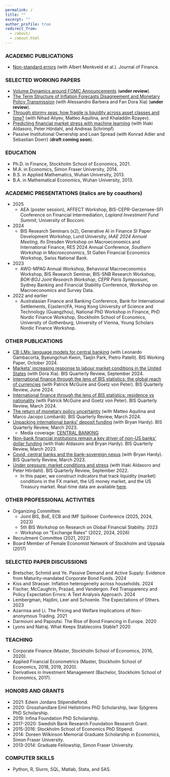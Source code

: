 ```yaml
---
permalink: /
title: ""
excerpt: ""
author_profile: true
redirect_from: 
  - /about/
  - /about.html
---
```


### ACADEMIC PUBLICATIONS
  * [Non-standard errors](https://onlinelibrary.wiley.com/doi/full/10.1111/jofi.13337) (with Albert Menkveld et al.). Journal of Finance.

### SELECTED WORKING PAPERS
  * [Volume Dynamics around FOMC Announcements](https://papers.ssrn.com/sol3/papers.cfm?abstract_id=3730543) (**under review**).
  * [The Term Structure of Inflation Forecasts Disagreement and Monetary Policy Transmission](https://papers.ssrn.com/sol3/papers.cfm?abstract_id=4531495) (with Alessandro Barbera and Fan Dora Xia) (**under review**).
  * [Through stormy seas: how fragile is liquidity across asset classes and time?](https://www.bis.org/publ/work1229.htm) (with Nihad Aliyev, Matteo Aquilina, and Khaladdin Rzayev).
  * [Predicting financial market stress with machine learning](https://www.bis.org/publ/work1250.htm) (with Iñaki Aldasoro, Peter Hördahl, and Andreas Schrimpf)
  * Passive Institutional Ownership and Loan Spread (with Konrad Adler and Sebastian Doerr) (**draft coming soon**).

### EDUCATION
* Ph.D. in Finance, Stockholm School of Economics, 2021.
* M.A. in Economics, Simon Fraser University, 2014.
* B.S. in Applied Mathematics, Wuhan University, 2013.
* B.A. in Mathematical Economics, Wuhan University, 2013.

### ACADEMIC PRESENTATIONS (italics are by coauthors)
* 2025
  - AEA (poster session), AFFECT Workshop, BIS-CEPR-Gerzensee-SFI Conference on Financial Intermediation, _Lapland Investment Fund Summit_, University of Bocconi.
* 2024
  - BIS Research Seminars (x2), Generative AI in Finance SI Paper Development Workshop, Lund University, _IAAE 2024 Annual Meeting_, ifo Dresden Workshop on Macroeconomics and International Finance, RES 2024 Annual Conference, _Southern Workshop in Macroeconomics_, St Gallen Financial Economics Workshop, Swiss National Bank. 
* 2023
  - AWG-MPAG Annual Workshop, Behavioral Macroeconomics Workshop, BIS Research Seminar, BIS-SNB Research Workshop, _BOK-BOJ Joint Research Workshop_,  _CEPR Paris Symposium_, Sydney Banking and Financial Stability Conference, Workshop on Macroeconomics and Survey Data.
* 2022 and earlier
  - Australasian Finance and Banking Conference, Bank for International Settlements, E(astern)FA, Hong Kong University of Science and Technology (Guangzhou), National PhD Workshop in Finance, PhD Nordic Finance Workshop, Stockholm School of Economics, University of Gothenburg, University of Vienna, Young Scholars Nordic Finance Workshop. 

### OTHER PUBLICATIONS
  * [CB-LMs: language models for central banking](https://www.bis.org/publ/work1215.htm) (with Leonardo Gambacorta, Byeungchun Kwon, Taejin Park, Pietro Patelli). BIS Working Paper, October 2024.
  * [Markets' increasing response to labour market conditions in the United States](https://www.bis.org/publ/qtrpdf/r_qt2409v.htm) (with Dora Xia). BIS Quarterly Review, September 2024.
  * [International finance through the lens of BIS statistics: the global reach of currencies](https://www.bis.org/publ/qtrpdf/r_qt2406b.htm) (with Patrick McGuire and Goetz von Peter). BIS Quarterly Review, June 2024.
  * [International finance through the lens of BIS statistics: residence vs nationality](https://www.bis.org/publ/qtrpdf/r_qt2403f.htm) (with Patrick McGuire and Goetz von Peter). BIS Quarterly Review, March 2024.
  * [The return of monetary policy uncertainty](https://www.bis.org/publ/qtrpdf/r_qt2403w.htm#:~:text=Uncertainty%20about%20policy%20rates%20is,firmly%20on%20central%20banks%27%20deliberations.) (with Matteo Aquilina and Marco Jacopo Lombardi). BIS Quarterly Review, March 2024.
  * [Unpacking international banks' deposit funding](https://www.bis.org/publ/qtrpdf/r_qt2309d.htm) (with Bryan Hardy). BIS Quarterly Review, March 2023.
    - Media coverage: [CENTRAL BANKING](https://www.centralbanking.com/central-banks/financial-stability/7959750/banks-increasingly-reliant-on-flighty-finance-bis-finds)
  * [Non-bank financial institutions remain a key driver of non-US banks' dollar funding](https://www.bis.org/publ/qtrpdf/r_qt2309z.htm) (with Iñaki Aldasoro and Bryan Hardy). BIS Quarterly Review, March 2023.
  * [Covid, central banks and the bank-sovereign nexus](https://www.bis.org/publ/qtrpdf/r_qt2303h.htm) (with Bryan Hardy). BIS Quarterly Review, March 2023.
  * [Under pressure: market conditions and stress](https://www.bis.org/publ/qtrpdf/r_qt2209c.htm) (with Iñaki Aldasoro and Peter Hördahl). BIS Quarterly Review, September 2022.
    - In this paper, we construct indicators that track liquidity (market) conditions in the FX market, the US money market, and the US Treasury market. Real-time data are available [here](https://dataviz.bis.org/t/MED/views/MCI/MCI?:embed=y&:isGuestRedirectFromVizportal=y&:display_count=n&:showVizHome=n&:origin=viz_share_link). 

### OTHER PROFESSIONAL ACTIVITIES
  * Organizing Committee:
    - Joint BIS, BoE, ECB and IMF Spillover Conference (2025, 2024, 2023)
    - 5th BIS Workshop on Research on Global Financial Stability. 2023
    - Workshop on "Exchange Rates" (2022, 2024, 2026)
  * Recruitment Committee (2021, 2022)
  * Board Member of Female Economist Network of Stockholm and Uppsala (2017)

### SELECTED PAPER DISCUSSIONS
  * Bretscher, Schmid and Ye. Passive Demand and Active Supply: Evidence from Maturity-mandated Corporate Bond Funds. 2024
  * Kiss and Strasser. Inflation heterogeneity across households. 2024
  * Fischer, McCaughrin, Prazad, and Vandergon. Fed Transparency and Policy Expectation Errors: A Text Analysis Approach. 2024
  * Lembergman, Hajdini, Leer and Schoenle. The Expectations of Others. 2023
  * Azarmsa and Li. The Pricing and Welfare Implications of Non-anonymous Trading. 2021
  * Darmouni and Papoutsi. The Rise of Bond Financing in Europe. 2020
  * Lyons and Natraj. What Keeps Stablecoins Stable? 2020
  
### TEACHING
  * Corporate Finance (Master, Stockholm School of Economics, 2016, 2020).
  * Applied Financial Econometrics (Master, Stockholm School of Economics, 2018, 2019, 2020).
  * Derivatives in Investment Management (Bachelor, Stockholm School of Economics, 2017).

### HONORS AND GRANTS
  * 2021: Edwin Jordans Stipendiefond.
  * 2020: Grosshandlare Emil Hellströms PhD Scholarship, Iwar Sjögrens PhD Scholarship.
  * 2019: Infina Foundation PhD Scholarship.
  * 2017-2020: Swedish Bank Research Foundation Research Grant.
  * 2015-2016: Stockholm School of Economics PhD Stipend.
  * 2014: Doreen Wilkinson Memorial Graduate Scholarship in Economics, Simon Fraser University.
  * 2013-2014: Graduate Fellowship, Simon Fraser University.

### COMPUTER SKILLS
  * Python, R, Slurm, SQL, Matlab, Stata, and SAS.
